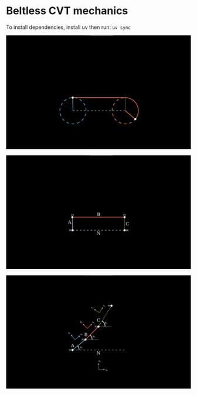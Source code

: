 # Beltless CVT mechanics

To install dependencies, install uv then run:
`uv sync`

![alt text](image.png)

![alt text](image-1.png)

![alt text](image-2.png)
